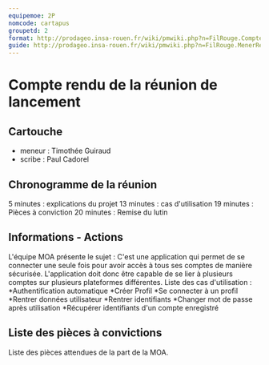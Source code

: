 ```yaml
---
equipemoe: 2P
nomcode: cartapus 
groupetd: 2
format: http://prodageo.insa-rouen.fr/wiki/pmwiki.php?n=FilRouge.CompteRenduLancement
guide: http://prodageo.insa-rouen.fr/wiki/pmwiki.php?n=FilRouge.MenerReunionLancement
---
```


# Compte rendu de la réunion de lancement

## Cartouche
 - meneur : Timothée Guiraud 
 - scribe : Paul Cadorel

## Chronogramme de la réunion
5 minutes : explications du projet
13 minutes : cas d'utilisation
19 minutes : Pièces à conviction
20 minutes : Remise du lutin
## Informations - Actions
L'équipe MOA présente le sujet : C'est une application qui permet de se connecter une seule fois pour avoir accès à tous ses comptes de manière sécurisée. L'application doit donc être capable de se lier à plusieurs comptes sur plusieurs plateformes différentes. 
Liste des cas d'utilisation :
*Authentification automatique
*Créer Profil
*Se connecter à un profil
*Rentrer données utilisateur
*Rentrer identifiants
*Changer mot de passe après utilisation
*Récupérer identifiants d'un compte enregistré

## Liste des pièces à convictions
Liste des pièces attendues de la part de la MOA.
